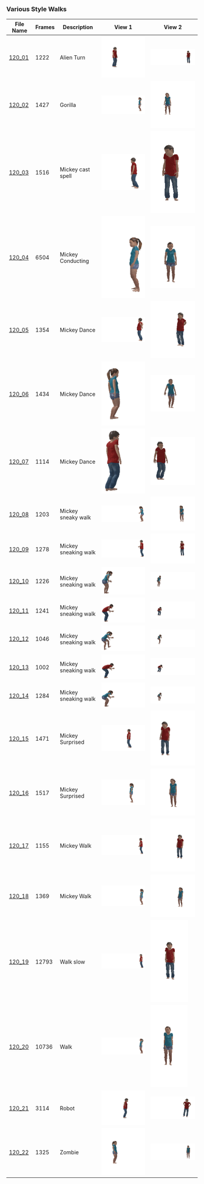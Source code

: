 ### Various Style Walks
|File Name|Frames|Description|View 1|View 2|
|-|-|-|-|-|
|[120_01](https://github.com/Shriinivas/cmubvh/raw/main/Sequence-113-128/120/Data/120_01.zip)|1222|Alien Turn|<img src="https://github.com/Shriinivas/cmubvhgifs/blob/main/Sequence-113-128/120/120_01_0.gif"/>|<img src="https://github.com/Shriinivas/cmubvhgifs/blob/main/Sequence-113-128/120/120_01_1.gif"/>|
|[120_02](https://github.com/Shriinivas/cmubvh/raw/main/Sequence-113-128/120/Data/120_02.zip)|1427|Gorilla|<img src="https://github.com/Shriinivas/cmubvhgifs/blob/main/Sequence-113-128/120/120_02_0.gif"/>|<img src="https://github.com/Shriinivas/cmubvhgifs/blob/main/Sequence-113-128/120/120_02_1.gif"/>|
|[120_03](https://github.com/Shriinivas/cmubvh/raw/main/Sequence-113-128/120/Data/120_03.zip)|1516|Mickey cast spell|<img src="https://github.com/Shriinivas/cmubvhgifs/blob/main/Sequence-113-128/120/120_03_0.gif"/>|<img src="https://github.com/Shriinivas/cmubvhgifs/blob/main/Sequence-113-128/120/120_03_1.gif"/>|
|[120_04](https://github.com/Shriinivas/cmubvh/raw/main/Sequence-113-128/120/Data/120_04.zip)|6504|Mickey Conducting|<img src="https://github.com/Shriinivas/cmubvhgifs/blob/main/Sequence-113-128/120/120_04_0.gif"/>|<img src="https://github.com/Shriinivas/cmubvhgifs/blob/main/Sequence-113-128/120/120_04_1.gif"/>|
|[120_05](https://github.com/Shriinivas/cmubvh/raw/main/Sequence-113-128/120/Data/120_05.zip)|1354|Mickey Dance|<img src="https://github.com/Shriinivas/cmubvhgifs/blob/main/Sequence-113-128/120/120_05_0.gif"/>|<img src="https://github.com/Shriinivas/cmubvhgifs/blob/main/Sequence-113-128/120/120_05_1.gif"/>|
|[120_06](https://github.com/Shriinivas/cmubvh/raw/main/Sequence-113-128/120/Data/120_06.zip)|1434|Mickey Dance|<img src="https://github.com/Shriinivas/cmubvhgifs/blob/main/Sequence-113-128/120/120_06_0.gif"/>|<img src="https://github.com/Shriinivas/cmubvhgifs/blob/main/Sequence-113-128/120/120_06_1.gif"/>|
|[120_07](https://github.com/Shriinivas/cmubvh/raw/main/Sequence-113-128/120/Data/120_07.zip)|1114|Mickey Dance|<img src="https://github.com/Shriinivas/cmubvhgifs/blob/main/Sequence-113-128/120/120_07_0.gif"/>|<img src="https://github.com/Shriinivas/cmubvhgifs/blob/main/Sequence-113-128/120/120_07_1.gif"/>|
|[120_08](https://github.com/Shriinivas/cmubvh/raw/main/Sequence-113-128/120/Data/120_08.zip)|1203|Mickey sneaky walk|<img src="https://github.com/Shriinivas/cmubvhgifs/blob/main/Sequence-113-128/120/120_08_0.gif"/>|<img src="https://github.com/Shriinivas/cmubvhgifs/blob/main/Sequence-113-128/120/120_08_1.gif"/>|
|[120_09](https://github.com/Shriinivas/cmubvh/raw/main/Sequence-113-128/120/Data/120_09.zip)|1278|Mickey sneaking walk|<img src="https://github.com/Shriinivas/cmubvhgifs/blob/main/Sequence-113-128/120/120_09_0.gif"/>|<img src="https://github.com/Shriinivas/cmubvhgifs/blob/main/Sequence-113-128/120/120_09_1.gif"/>|
|[120_10](https://github.com/Shriinivas/cmubvh/raw/main/Sequence-113-128/120/Data/120_10.zip)|1226|Mickey sneaking walk|<img src="https://github.com/Shriinivas/cmubvhgifs/blob/main/Sequence-113-128/120/120_10_0.gif"/>|<img src="https://github.com/Shriinivas/cmubvhgifs/blob/main/Sequence-113-128/120/120_10_1.gif"/>|
|[120_11](https://github.com/Shriinivas/cmubvh/raw/main/Sequence-113-128/120/Data/120_11.zip)|1241|Mickey sneaking walk|<img src="https://github.com/Shriinivas/cmubvhgifs/blob/main/Sequence-113-128/120/120_11_0.gif"/>|<img src="https://github.com/Shriinivas/cmubvhgifs/blob/main/Sequence-113-128/120/120_11_1.gif"/>|
|[120_12](https://github.com/Shriinivas/cmubvh/raw/main/Sequence-113-128/120/Data/120_12.zip)|1046|Mickey sneaking walk|<img src="https://github.com/Shriinivas/cmubvhgifs/blob/main/Sequence-113-128/120/120_12_0.gif"/>|<img src="https://github.com/Shriinivas/cmubvhgifs/blob/main/Sequence-113-128/120/120_12_1.gif"/>|
|[120_13](https://github.com/Shriinivas/cmubvh/raw/main/Sequence-113-128/120/Data/120_13.zip)|1002|Mickey sneaking walk|<img src="https://github.com/Shriinivas/cmubvhgifs/blob/main/Sequence-113-128/120/120_13_0.gif"/>|<img src="https://github.com/Shriinivas/cmubvhgifs/blob/main/Sequence-113-128/120/120_13_1.gif"/>|
|[120_14](https://github.com/Shriinivas/cmubvh/raw/main/Sequence-113-128/120/Data/120_14.zip)|1284|Mickey sneaking walk|<img src="https://github.com/Shriinivas/cmubvhgifs/blob/main/Sequence-113-128/120/120_14_0.gif"/>|<img src="https://github.com/Shriinivas/cmubvhgifs/blob/main/Sequence-113-128/120/120_14_1.gif"/>|
|[120_15](https://github.com/Shriinivas/cmubvh/raw/main/Sequence-113-128/120/Data/120_15.zip)|1471|Mickey Surprised|<img src="https://github.com/Shriinivas/cmubvhgifs/blob/main/Sequence-113-128/120/120_15_0.gif"/>|<img src="https://github.com/Shriinivas/cmubvhgifs/blob/main/Sequence-113-128/120/120_15_1.gif"/>|
|[120_16](https://github.com/Shriinivas/cmubvh/raw/main/Sequence-113-128/120/Data/120_16.zip)|1517|Mickey Surprised|<img src="https://github.com/Shriinivas/cmubvhgifs/blob/main/Sequence-113-128/120/120_16_0.gif"/>|<img src="https://github.com/Shriinivas/cmubvhgifs/blob/main/Sequence-113-128/120/120_16_1.gif"/>|
|[120_17](https://github.com/Shriinivas/cmubvh/raw/main/Sequence-113-128/120/Data/120_17.zip)|1155|Mickey Walk|<img src="https://github.com/Shriinivas/cmubvhgifs/blob/main/Sequence-113-128/120/120_17_0.gif"/>|<img src="https://github.com/Shriinivas/cmubvhgifs/blob/main/Sequence-113-128/120/120_17_1.gif"/>|
|[120_18](https://github.com/Shriinivas/cmubvh/raw/main/Sequence-113-128/120/Data/120_18.zip)|1369|Mickey Walk|<img src="https://github.com/Shriinivas/cmubvhgifs/blob/main/Sequence-113-128/120/120_18_0.gif"/>|<img src="https://github.com/Shriinivas/cmubvhgifs/blob/main/Sequence-113-128/120/120_18_1.gif"/>|
|[120_19](https://github.com/Shriinivas/cmubvh/raw/main/Sequence-113-128/120/Data/120_19.zip)|12793|Walk slow|<img src="https://github.com/Shriinivas/cmubvhgifs/blob/main/Sequence-113-128/120/120_19_0.gif"/>|<img src="https://github.com/Shriinivas/cmubvhgifs/blob/main/Sequence-113-128/120/120_19_1.gif"/>|
|[120_20](https://github.com/Shriinivas/cmubvh/raw/main/Sequence-113-128/120/Data/120_20.zip)|10736|Walk|<img src="https://github.com/Shriinivas/cmubvhgifs/blob/main/Sequence-113-128/120/120_20_0.gif"/>|<img src="https://github.com/Shriinivas/cmubvhgifs/blob/main/Sequence-113-128/120/120_20_1.gif"/>|
|[120_21](https://github.com/Shriinivas/cmubvh/raw/main/Sequence-113-128/120/Data/120_21.zip)|3114|Robot|<img src="https://github.com/Shriinivas/cmubvhgifs/blob/main/Sequence-113-128/120/120_21_0.gif"/>|<img src="https://github.com/Shriinivas/cmubvhgifs/blob/main/Sequence-113-128/120/120_21_1.gif"/>|
|[120_22](https://github.com/Shriinivas/cmubvh/raw/main/Sequence-113-128/120/Data/120_22.zip)|1325|Zombie|<img src="https://github.com/Shriinivas/cmubvhgifs/blob/main/Sequence-113-128/120/120_22_0.gif"/>|<img src="https://github.com/Shriinivas/cmubvhgifs/blob/main/Sequence-113-128/120/120_22_1.gif"/>|
